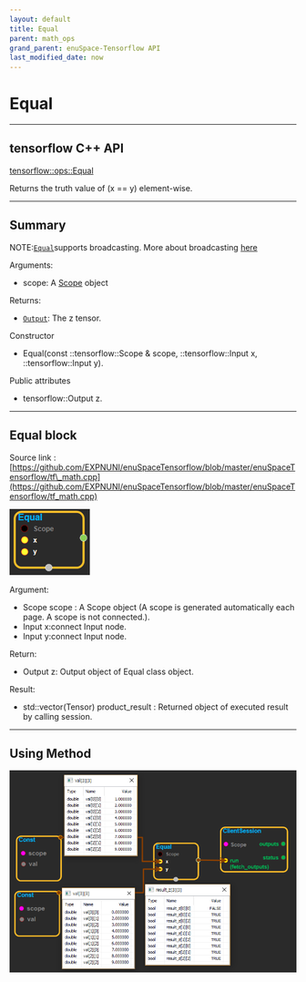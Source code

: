 ```yaml
--- 
layout: default 
title: Equal 
parent: math_ops 
grand_parent: enuSpace-Tensorflow API 
last_modified_date: now 
--- 
```


# Equal

---

## tensorflow C++ API

[tensorflow::ops::Equal](https://www.tensorflow.org/api_docs/cc/class/tensorflow/ops/equal)

Returns the truth value of \(x == y\) element-wise.

---

## Summary

NOTE:[`Equal`](https://www.tensorflow.org/api_docs/cc/class/tensorflow/ops/equal.html#classtensorflow_1_1ops_1_1_equal)supports broadcasting. More about broadcasting [here](http://docs.scipy.org/doc/numpy/user/basics.broadcasting.html)

Arguments:

* scope: A [Scope](https://www.tensorflow.org/api_docs/cc/class/tensorflow/scope.html#classtensorflow_1_1_scope) object

Returns:

* [`Output`](https://www.tensorflow.org/api_docs/cc/class/tensorflow/output.html#classtensorflow_1_1_output): The z tensor.

Constructor

* Equal\(const ::tensorflow::Scope & scope, ::tensorflow::Input x, ::tensorflow::Input y\).

Public attributes

* tensorflow::Output z.

---

## Equal block

Source link : [https://github.com/EXPNUNI/enuSpaceTensorflow/blob/master/enuSpaceTensorflow/tf\_math.cpp](https://github.com/EXPNUNI/enuSpaceTensorflow/blob/master/enuSpaceTensorflow/tf_math.cpp)

![](../assets/math_Equal_Symbol.png)

Argument:

* Scope scope : A Scope object \(A scope is generated automatically each page. A scope is not connected.\).
* Input x:connect  Input node.
* Input y:connect  Input node.

Return:

* Output z: Output object of Equal class object.

Result:

* std::vector\(Tensor\) product\_result : Returned object of executed result by calling session.

---

## Using Method

![](../assets/math_Equal_Method.png)


